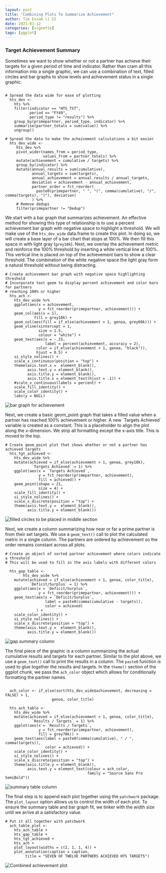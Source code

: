 ```yaml
---
layout: post
title: "Combining Plots To Summarize Achievement"
author: Tim Essam \| SI
date: 2021-01-12
categories: [vignette]
tags: [ggplot]
---
```


### Target Achievement Summary

Sometimes we want to show whether or not a partner has achieve their targets for a given period of time and indicator. Rather than cram all this information into a single graphic, we can use a combination of text, filled circles and bar graphs to show levels and achievement status in a single graphic.

```{r}

# Spread the data wide for ease of plotting
  hts_dev <- 
    hts %>% 
    filter(indicator == "HTS_TST", 
           period == "FY49", 
           period_type != "results") %>% 
    group_by(primepartner, period_type, indicator) %>% 
    summarise(partner_totals = sum(value)) %>% 
    ungroup()  

# Spread the data to make the acheivement calculations a bit easier
  hts_dev_wide <- 
     hts_dev %>% 
     pivot_wider(names_from = period_type, 
                 values_from = partner_totals) %>% 
     mutate(achievement = cumulative / targets) %>% 
     group_by(indicator) %>% 
     mutate(annual_results = sum(cumulative), 
            annual_targets = sum(targets), 
            annual_achievement = annual_results / annual_targets, 
            deviation = achievement - annual_achievement,
            partner_order = fct_reorder(
              paste0(primepartner, " ", "(", comma(cumulative), "/", comma(targets), ")"), deviation)
            ) %>% 
     # Remove dedups
     filter(primepartner != "Dedup")
```

We start with a bar graph that summarizes achievement. An effective method for showing this type of relationship is to use a percent achievement bar graph with negative space to highlight a threshold. We will make use of the `hts_dev_wide` data.frame to create this plot. In doing so, we will create a base layer of a bar chart that stops at 100%. We then fill this space in with light gray (`grey10k`). Next, we overlay the achievement metric and reinforce the 100% threshold by inserting a white vertical line at 100%. This vertical line is placed on top of the achievement bars to show a clear threshold. The combination of the white negative space the light gray form a natural threshold without being distracting.

```{r}
# Create achievement bar graph with negative space highlighting threshold
# Incorporate text geom to display percent achievement and color bars for partners
# reaching 100% or higher
  hts_ach <- 
    hts_dev_wide %>% 
    ggplot(aes(x = achievement, 
               y = fct_reorder(primepartner, achievement))) +
    geom_col(aes(x = 1), 
             fill = grey10k) +
    geom_col(aes(fill = if_else(achievement > 1, genoa, grey60k))) +
    geom_vline(xintercept = 1, 
               size = 1.5, 
               colour = "white") +
    geom_text(aes(x = -.25, 
                  label = percent(achievement, accuracy = 2), 
              color = if_else(achievement > 1, genoa, "black")), 
              hjust = 0.5) +
    si_style_nolines() +
    scale_x_continuous(position = "top") +
    theme(axis.text.x =  element_blank(),
          axis.text.y = element_blank(),
          axis.title.y = element_blank(),
          axis.title.x = element_text(hjust = .1)) +
    #scale_x_continuous(labels = percent) +
    scale_fill_identity() +
    scale_color_identity() +
    labs(y = NULL) 
```

![bar graph for achievement](images/ach_bar_rhs-02.png "bar graph for achievement")

Next, we create a basic geom_point graph that takes a filled value when a partner has reached 100% achievement or higher. A new \`Targets Achieved\` variable is created as a constant. This is a placeholder to align the plot along the x-dimension. We strip all formatting except the x-axis title. This is moved to the top.

```{r}
# Create geom_point plot that shows whether or not a partner has achieved targets
  hts_tgt_achieved <- 
    hts_dev_wide %>% 
    mutate(achieved = if_else(achievement > 1, genoa, grey10k),
            `Targets Achieved` = 1) %>% 
    ggplot(aes(x = `Targets Achieved`, 
               y = fct_reorder(primepartner, achievement), 
               fill = achieved)) +
    geom_point(shape = 21, 
               size = 4) +
    scale_fill_identity() +
    si_style_nolines() + 
    scale_x_discrete(position = "top") +
    theme(axis.text.y =  element_blank(),
          axis.title.y = element_blank())
```

![filled circles to be placed in middle section](images/ach_circle_middle_2.png "filled circles to be placed in middle section")

Next, we create a column summarizing how near or far a prime partner is from their set targets. We use a `geom_text()` call to plot the calculated metric in a single column. The partners are ordered by achievement so the order remains constant across all plots.

```{r}
# Create an object of sorted partner achievement where colors indicate a threshold
# This will be used to fill in the axis labels with different colors

  hts_gap_table <-
        hts_dev_wide %>% 
    mutate(achieved = if_else(achievement > 1, genoa, color_title),
           `Deficit/Surplus` = 1) %>% 
    ggplot(aes(x = `Deficit/Surplus`, 
               y = fct_reorder(primepartner, achievement))) + 
    geom_text(aes(x = `Deficit/Surplus`,
                  label = paste0(comma(cumulative - targets)),
                  color = achieved)
              ) + 
    scale_color_identity() + 
    si_style_nolines() + 
    scale_x_discrete(position = "top") + 
    theme(axis.text.y =  element_blank(), 
          axis.title.y = element_blank()) 
```

![gap summary column](images/hts_gap_middle_1.png "gap summary column")

The final piece of the graphic is a column summarizing the actual cumulative results and targets for each partner. Similar to the plot above, we use a `geom_text()` call to print the results in a column. The `paste0` function is used to glue together the results and targets. In the `theme()` section of the ggplot chunk, we pass the `ach_color` object which allows for conditionally formatting the partner names.

```{r}

  ach_color <- if_else(sort(hts_dev_wide$achievement, decreasing = FALSE) > 1, 
                     genoa, color_title)

  hts_ach_table <-  
    hts_dev_wide %>% 
    mutate(achieved = if_else(achievement > 1, genoa, color_title),
            `Results / Targets` = 1) %>% 
    ggplot(aes(x = `Results / Targets`, 
               y = fct_reorder(primepartner, achievement), 
               fill = grey70k)) +
    geom_text(aes(label = paste0(comma(cumulative), " / ", comma(targets)), 
                  color = achieved)) +
    scale_color_identity() +
    si_style_nolines() +
    scale_x_discrete(position = "top") +
    theme(axis.title.y = element_blank(),
          axis.text.y = element_text(colour = ach_color, 
                                     family = "Source Sans Pro SemiBold"))
```

![summary table column](images/hts_table_lhs.png "summary table column")

The final step is to append each plot together using the `patchwork` package. The `plot_layout` option allows us to control the width of each plot. To ensure the summary table and bar graph fit, we tinker with the width size until we arrive at a satisfactory value.

```{r}
# Put it all together with patchwork
  ach_table_plot <-
    hts_ach_table + 
    hts_gap_table + 
    hts_tgt_achieved + 
    hts_ach + 
    plot_layout(widths = c(2, 1, 1, 4)) +
    plot_annotation(caption = caption,
         title = "SEVEN OF TWELVE PARTNERS ACHIEVED HTS TARGETS")
```

![Combined achievement plot](images/ach_table_plot.png "Combined achievement plot")
